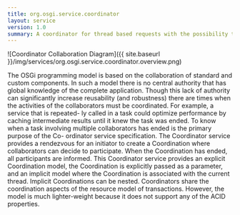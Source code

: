 ```yaml
---
title: org.osgi.service.coordinator
layout: service
version: 1.0
summary: A coordinator for thread based requests with the possibility to get a callback at the end of a request. 
---
```


![Coordinator Collaboration Diagram]({{ site.baseurl }}/img/services/org.osgi.service.coordinator.overview.png)

The OSGi programming model is based on the collaboration of standard and custom components. In such a model there is no central authority that has global knowledge of the complete application. Though this lack of authority can significantly increase reusability (and robustness) there are times when the activities of the collaborators must be coordinated. For example, a service that is repeated- ly called in a task could optimize performance by caching intermediate results until it knew the task was ended.
To know when a task involving multiple collaborators has ended is the primary purpose of the Co- ordinator service specification. The Coordinator service provides a rendezvous for an initiator to create a Coordination where collaborators can decide to participate. When the Coordination has ended, all participants are informed.
This Coordinator service provides an explicit Coordination model, the Coordination is explicitly passed as a parameter, and an implicit model where the Coordination is associated with the current thread. Implicit Coordinations can be nested.
Coordinators share the coordination aspects of the resource model of transactions. However, the model is much lighter-weight because it does not support any of the ACID properties.
